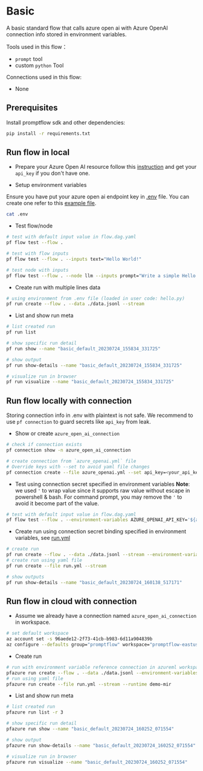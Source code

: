 # Basic
A basic standard flow that calls azure open ai with Azure OpenAI connection info stored in environment variables. 

Tools used in this flow：
- `prompt` tool
- custom `python` Tool

Connections used in this flow:
- None

## Prerequisites

Install promptflow sdk and other dependencies:
```bash
pip install -r requirements.txt
```

## Run flow in local

- Prepare your Azure Open AI resource follow this [instruction](https://learn.microsoft.com/en-us/azure/cognitive-services/openai/how-to/create-resource?pivots=web-portal) and get your `api_key` if you don't have one.

- Setup environment variables

Ensure you have put your azure open ai endpoint key in [.env](.env) file. You can create one refer to this [example file](.env.example).

```bash
cat .env
```

- Test flow/node
```bash
# test with default input value in flow.dag.yaml
pf flow test --flow .

# test with flow inputs
pf flow test --flow . --inputs text="Hello World!"

# test node with inputs
pf flow test --flow . --node llm --inputs prompt="Write a simple Hello World! program that displays the greeting message when executed."
```

- Create run with multiple lines data
```bash
# using environment from .env file (loaded in user code: hello.py)
pf run create --flow . --data ./data.jsonl --stream
```

- List and show run meta
```bash
# list created run
pf run list

# show specific run detail
pf run show --name "basic_default_20230724_155834_331725"

# show output
pf run show-details --name "basic_default_20230724_155834_331725"

# visualize run in browser
pf run visualize --name "basic_default_20230724_155834_331725"
```

## Run flow locally with connection
Storing connection info in .env with plaintext is not safe. We recommend to use `pf connection` to guard secrets like `api_key` from leak.

- Show or create `azure_open_ai_connection`
```bash
# check if connection exists
pf connection show -n azure_open_ai_connection

# create connection from `azure_openai.yml` file
# Override keys with --set to avoid yaml file changes
pf connection create --file azure_openai.yml --set api_key=<your_api_key> api_base=<your_api_base>
```

- Test using connection secret specified in environment variables
**Note**: we used `'` to wrap value since it supports raw value without escape in powershell & bash. For command prompt, you may remove the `'` to avoid it become part of the value.

```bash
# test with default input value in flow.dag.yaml 
pf flow test --flow . --environment-variables AZURE_OPENAI_API_KEY='${azure_open_ai_connection.api_key}' AZURE_OPENAI_API_BASE='${azure_open_ai_connection.api_base}'
```

- Create run using connection secret binding specified in environment variables, see [run.yml](run.yml)
```bash
# create run
pf run create --flow . --data ./data.jsonl --stream --environment-variables AZURE_OPENAI_API_KEY='${azure_open_ai_connection.api_key}' AZURE_OPENAI_API_BASE='${azure_open_ai_connection.api_base}'
# create run using yaml file
pf run create --file run.yml --stream

# show outputs
pf run show-details --name "basic_default_20230724_160138_517171"
```

## Run flow in cloud with connection
- Assume we already have a connection named `azure_open_ai_connection` in workspace.
```bash
# set default workspace
az account set -s 96aede12-2f73-41cb-b983-6d11a904839b
az configure --defaults group="promptflow" workspace="promptflow-eastus"
```

- Create run
```bash
# run with environment variable reference connection in azureml workspace 
pfazure run create --flow . --data ./data.jsonl --environment-variables AZURE_OPENAI_API_KEY='${azure_open_ai_connection.api_key}' AZURE_OPENAI_API_BASE='${azure_open_ai_connection.api_base}' --stream --runtime demo-mir
# run using yaml file
pfazure run create --file run.yml --stream --runtime demo-mir
```

- List and show run meta
```bash
# list created run
pfazure run list -r 3

# show specific run detail
pfazure run show --name "basic_default_20230724_160252_071554"

# show output
pfazure run show-details --name "basic_default_20230724_160252_071554"

# visualize run in browser
pfazure run visualize --name "basic_default_20230724_160252_071554"
```